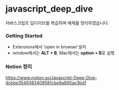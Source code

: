 # javascript_deep_dive

자바스크립트 딥다이브를 복습하며 예제를 정리하였습니다.

### Getting Started

- Extensions에서 'open in browser'설치
- window에서는 **ALT + B**, Mac에서는 **option + B**로 실행

### Notion 정리

https://www.notion.so/Javascript-Deep-Dive-dcbbe3549383409581cbe9a890ae3bd1
